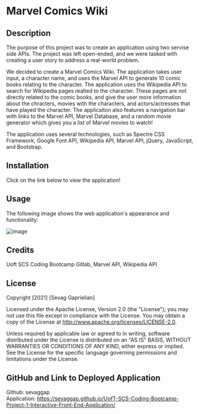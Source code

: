 # Marvel Comics Wiki

## Description
The purpose of this project was to create an application using two servise side APIs. The project was left open-ended, and we were tasked with creating a user story to address a real-world problem.

We decided to create a Marvel Comics Wiki. The application takes user input, a character name, and uses the Marvel API to generate 10 comic books relating to the character. The application uses the Wikipedia API to search for Wikipedia pages realted to the character. These pages are not directly related to the comic books, and give the user more information about the chracters, movies with the characters, and actors/actresses that have played the character. The applicaiton also features a navigation bar with links to the Marvel API, Marvel Database, and a random movie generator which gives you a list of Marvel movies to watch!

The application uses several technologies, such as Spectre CSS Framework, Google Font API, Wikipedia API, Marvel API, jQuery, JavaScript, and Bootstrap.

## Installation
Click on the link below to view the application!

## Usage
The following image shows the web application's appearance and functionality:

![image](https://user-images.githubusercontent.com/96890575/152481412-ff8fb3cc-cd15-45ae-810e-a100b3454282.png)

## Credits
Uoft SCS Coding Bootcamp Gitlab, Marvel API, Wikipedia API

## License
Copyright [2021] [Sevag Gaprielian]

Licensed under the Apache License, Version 2.0 (the "License"); you may not use this file except in compliance with the License.
You may obtain a copy of the License at http://www.apache.org/licenses/LICENSE-2.0.

Unless required by applicable law or agreed to in writing, software
distributed under the License is distributed on an "AS IS" BASIS,
WITHOUT WARRANTIES OR CONDITIONS OF ANY KIND, either express or implied.
See the License for the specific language governing permissions and
limitations under the License.

## GitHub and Link to Deployed Application
Github: sevaggap
<br>
Application: https://sevaggap.github.io/UofT-SCS-Coding-Bootcamp-Project-1-Interactive-Front-End-Application/
